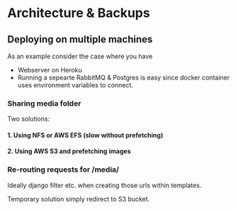 # Architecture & Backups

## Deploying on multiple machines

As an example consider the case where you have

- Webserver on Heroku
- Running a sepearte RabbitMQ & Postgres is easy since docker container uses environment variables to connect.

### Sharing media folder

Two solutions:

#### 1. Using NFS or AWS EFS (slow without prefetching)

#### 2. Using AWS S3 and prefetching images

### Re-routing requests for /media/

Ideally django filter etc. when creating those urls within templates.

Temporary solution simply redirect to S3 bucket.
